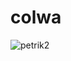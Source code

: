 # colwa
![petrik2](https://user-images.githubusercontent.com/37924597/215045253-03d936dc-f727-4ff0-83d2-aac4a1046170.jpg)
